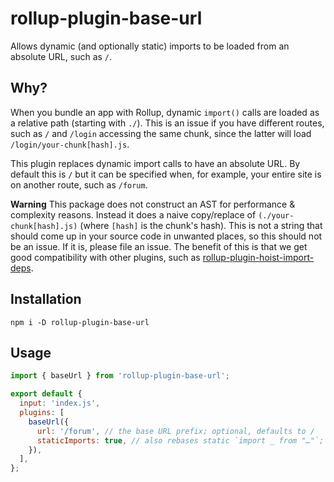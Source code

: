 # rollup-plugin-base-url

Allows dynamic (and optionally static) imports to be loaded from an absolute URL, such as `/`.

## Why?

When you bundle an app with Rollup, dynamic `import()` calls are loaded as a relative path (starting with `./`). This is an issue if you have different routes, such as `/` and `/login` accessing the same chunk, since the latter will load `/login/your-chunk[hash].js`.

This plugin replaces dynamic import calls to have an absolute URL. By default this is `/` but it can be specified when, for example, your entire site is on another route, such as `/forum`.

**Warning** This package does not construct an AST for performance & complexity reasons. Instead it does a naive copy/replace of `(./your-chunk[hash].js)` (where `[hash]` is the chunk's hash). This is not a string that should come up in your source code in unwanted places, so this should not be an issue. If it is, please file an issue. The benefit of this is that we get good compatibility with other plugins, such as [rollup-plugin-hoist-import-deps](https://github.com/vikerman/rollup-plugin-hoist-import-deps).

## Installation
```
npm i -D rollup-plugin-base-url
```

## Usage
```js
import { baseUrl } from 'rollup-plugin-base-url';

export default {
  input: 'index.js',
  plugins: [
    baseUrl({
      url: '/forum', // the base URL prefix; optional, defaults to /
      staticImports: true, // also rebases static `import _ from "…"`; optional, defaults to false
    }),
  ],
};
```
